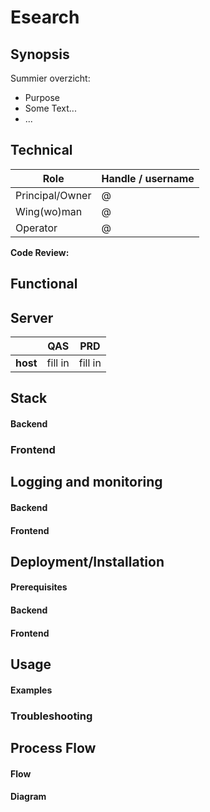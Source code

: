 # Esearch

## Synopsis

Summier overzicht:

- Purpose
- Some Text...
- ...


## Technical

|Role              | Handle / username|
| -------------    |--------------| 
|Principal/Owner   | @ | 
|Wing(wo)man       | @ |
|Operator          | @ |

**Code Review:**

## Functional

## Server

|               | QAS           | PRD      |
| ------------- |:-------------:| :-----:  |
| **host**      | fill in       | fill in  |

## Stack

#### Backend


### Frontend

## Logging and monitoring

#### Backend

#### Frontend

## Deployment/Installation

#### Prerequisites

#### Backend

#### Frontend

## Usage

#### Examples

### Troubleshooting

## Process Flow

#### Flow

#### Diagram

